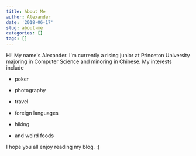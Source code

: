```yaml
---
title: About Me
author: Alexander
date: '2018-06-17'
slug: about-me
categories: []
tags: []
---
```


Hi! My name's Alexander. I'm currently a rising junior at Princeton University majoring in Computer Science and minoring in Chinese. My interests include      

  - poker
  
  - photography
  
  - travel
  
  - foreign languages
  
  - hiking
  
  - and weird foods
  
  
I hope you all enjoy reading my blog. :)